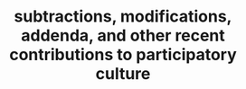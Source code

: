 ---
ee_id_show: '198'
title: subtractions, modifications, addenda, and other recent contributions to participatory
  culture
url: subtractions-modifications-addenda-and-other-recent-contributions-to-partic
live_url:
year: '2006'
venue: Team Gallery
state_country: New York
type:
dates:
wwwnews:
wwweblast:
www:
pitch: "​Show that wz about re-using content / techniques. "
ps:
credits:
download:
layout: shows
---